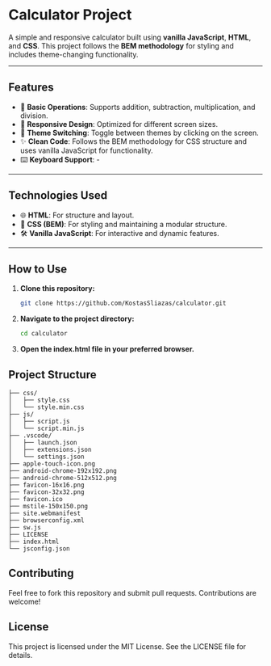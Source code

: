# **Calculator Project**

A simple and responsive calculator built using **vanilla JavaScript**, **HTML**, and **CSS**. This project follows the **BEM methodology** for styling and includes theme-changing functionality.

---

## **Features**

- 🧮 **Basic Operations**: Supports addition, subtraction, multiplication, and division.
- 📱 **Responsive Design**: Optimized for different screen sizes.
- 🎨 **Theme Switching**: Toggle between themes by clicking on the screen.
- ✨ **Clean Code**: Follows the BEM methodology for CSS structure and uses vanilla JavaScript for functionality.
- ⌨️ **Keyboard Support**: -

---

## **Technologies Used**

- 🌐 **HTML**: For structure and layout.
- 🎨 **CSS (BEM)**: For styling and maintaining a modular structure.
- 🛠️ **Vanilla JavaScript**: For interactive and dynamic features.

---

## **How to Use**

1. **Clone this repository:**
   ```bash
   git clone https://github.com/KostasSliazas/calculator.git
   ```
2. **Navigate to the project directory:**
   ```bash
   cd calculator
   ```
3. **Open the index.html file in your preferred browser.**

## Project Structure

```plaintext
├── css/
│   ├── style.css
│   └── style.min.css
├── js/
│   ├── script.js
│   └── script.min.js
├── .vscode/
│   ├── launch.json
│   ├── extensions.json
│   └── settings.json
├── apple-touch-icon.png
├── android-chrome-192x192.png
├── android-chrome-512x512.png
├── favicon-16x16.png
├── favicon-32x32.png
├── favicon.ico
├── mstile-150x150.png
├── site.webmanifest
├── browserconfig.xml
├── sw.js
├── LICENSE
├── index.html
└── jsconfig.json
```
## **Contributing**
Feel free to fork this repository and submit pull requests. Contributions are welcome!

## **License**
This project is licensed under the MIT License. See the LICENSE file for details.
